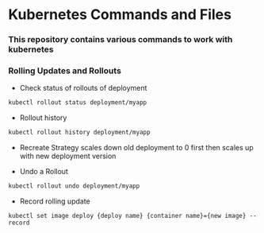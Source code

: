 # Kubernetes Commands and Files

### This repository contains various commands to work with kubernetes

### Rolling Updates and Rollouts

- Check status of rollouts of deployment
```sh
kubectl rollout status deployment/myapp
```

- Rollout history
```sh
kubectl rollout history deployment/myapp
```

- Recreate Strategy scales down old deployment to 0 first then scales up with new deployment version

- Undo a Rollout
```sh
kubectl rollout undo deployment/myapp
```

- Record rolling update
```
kubectl set image deploy {deploy name} {container name}={new image} --record
```